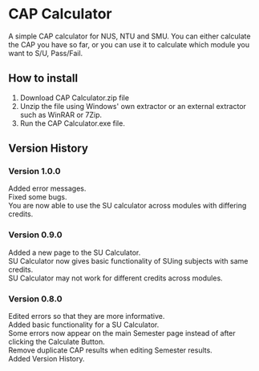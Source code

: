 <h1> CAP Calculator </h1>

A simple CAP calculator for NUS, NTU and SMU. You can either calculate the CAP you have so far, or you can use it to calculate which module you want to S/U, Pass/Fail.

<h2> How to install </h2>

1. Download CAP Calculator.zip file
2. Unzip the file using Windows' own extractor or an external extractor such as WinRAR or 7Zip.
3. Run the CAP Calculator.exe file.

<h2>Version History </h2>

<h3> Version 1.0.0 </h3>
Added error messages. </br>
Fixed some bugs.</br>
You are now able to use the SU calculator across modules with differing credits.</br> 

<h3> Version 0.9.0 </h3>
Added a new page to the SU Calculator. </br> 
SU Calculator now gives basic functionality of SUing subjects with same credits.</br>  
SU Calculator may not work for different credits across modules.</br>

<h3> Version 0.8.0 </h3>
Edited errors so that they are more informative.</br> 
Added basic functionality for a SU Calculator.</br>  
Some errors now appear on the main Semester page instead of after clicking the Calculate Button.</br>  
Remove duplicate CAP results when editing Semester results.</br>
Added Version History.</br>
